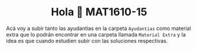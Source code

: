 
<h1 align="center">Hola 👋 MAT1610-15</h1>


Acá voy a subir tanto las ayudantias en la carpeta ```Ayudantias``` como material extra que lo podrán encontrar en una carpeta llamada ```Material Extra``` y la idea es que cuando estudien subir con las soluciones respectivas.

